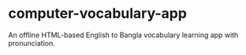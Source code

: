 # computer-vocabulary-app
An offline HTML-based English to Bangla vocabulary learning app with pronunciation.
